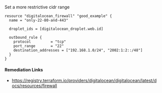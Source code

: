 
Set a more restrictive cidr range

```hcl
resource "digitalocean_firewall" "good_example" {
  name = "only-22-80-and-443"
  
  droplet_ids = [digitalocean_droplet.web.id]
  
  outbound_rule {
    protocol         = "tcp"
    port_range       = "22"
    destination_addresses = ["192.168.1.0/24", "2002:1:2::/48"]
  }
}
```

#### Remediation Links
 - https://registry.terraform.io/providers/digitalocean/digitalocean/latest/docs/resources/firewall
        
